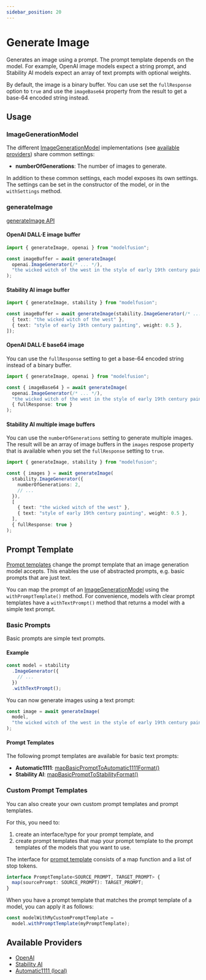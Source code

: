 ```yaml
---
sidebar_position: 20
---
```


# Generate Image

Generates an image using a prompt. The prompt template depends on the model.
For example, OpenAI image models expect a string prompt, and Stability AI models expect an array of text prompts with optional weights.

By default, the image is a binary buffer. You can use set the `fullResponse` option to `true` and use the `imageBase64` property from the result to get a base-64 encoded string instead.

## Usage

### ImageGenerationModel

The different [ImageGenerationModel](/api/interfaces/ImageGenerationModel) implementations (see [available providers](#available-providers)) share common settings:

- **numberOfGenerations**: The number of images to generate.

In addition to these common settings, each model exposes its own settings.
The settings can be set in the constructor of the model, or in the `withSettings` method.

### generateImage

[generateImage API](/api/modules#generateimage)

#### OpenAI DALL·E image buffer

```ts
import { generateImage, openai } from "modelfusion";

const imageBuffer = await generateImage(
  openai.ImageGenerator(/* ... */),
  "the wicked witch of the west in the style of early 19th century painting"
);
```

#### Stability AI image buffer

```ts
import { generateImage, stability } from "modelfusion";

const imageBuffer = await generateImage(stability.ImageGenerator(/* ... */), [
  { text: "the wicked witch of the west" },
  { text: "style of early 19th century painting", weight: 0.5 },
]);
```

#### OpenAI DALL·E base64 image

You can use the `fullResponse` setting to get a base-64 encoded string instead of a binary buffer.

```ts
import { generateImage, openai } from "modelfusion";

const { imageBase64 } = await generateImage(
  openai.ImageGenerator(/* ... */),
  "the wicked witch of the west in the style of early 19th century painting",
  { fullResponse: true }
);
```

#### Stability AI multiple image buffers

You can use the `numberOfGenerations` setting to generate multiple images. The result will be an array of image buffers in the `images` respose property that is available when you set the `fullResponse` setting to `true`.

```ts
import { generateImage, stability } from "modelfusion";

const { images } = await generateImage(
  stability.ImageGenerator({
    numberOfGenerations: 2,
    // ...
  }),
  [
    { text: "the wicked witch of the west" },
    { text: "style of early 19th century painting", weight: 0.5 },
  ],
  { fullResponse: true }
);
```

## Prompt Template

[Prompt templates](/api/interfaces/PromptTemplate) change the prompt template that an image generation model accepts.
This enables the use of abstracted prompts, e.g. basic prompts that are just text.

You can map the prompt of an [ImageGenerationModel](/api/interfaces/ImageGenerationModel) using the `withPromptTemplate()` method.
For convenience, models with clear prompt templates have a `withTextPrompt()` method that returns a model with a simple text prompt.

### Basic Prompts

Basic prompts are simple text prompts.

#### Example

```ts
const model = stability
  .ImageGenerator({
    // ...
  })
  .withTextPrompt();
```

You can now generate images using a text prompt:

```ts
const image = await generateImage(
  model,
  "the wicked witch of the west in the style of early 19th century painting"
);
```

#### Prompt Templates

The following prompt templates are available for basic text prompts:

- **Automatic1111**: [mapBasicPromptToAutomatic1111Format()](/api/modules#mapbasicprompttoautomatic1111format)
- **Stability AI**: [mapBasicPromptToStabilityFormat()](/api/modules#mapbasicprompttostabilityformat)

### Custom Prompt Templates

You can also create your own custom prompt templates and prompt templates.

For this, you need to:

1. create an interface/type for your prompt template, and
2. create prompt templates that map your prompt template to the prompt templates of the models that you want to use.

The interface for [prompt template](/api/interfaces/PromptTemplate) consists of a map function
and a list of stop tokens.

```ts
interface PromptTemplate<SOURCE_PROMPT, TARGET_PROMPT> {
  map(sourcePrompt: SOURCE_PROMPT): TARGET_PROMPT;
}
```

When you have a prompt template that matches the prompt template of a model, you can apply it as follows:

```ts
const modelWithMyCustomPromptTemplate =
  model.withPromptTemplate(myPromptTemplate);
```

## Available Providers

- [OpenAI](/integration/model-provider/openai)
- [Stability AI](/integration/model-provider/stability)
- [Automatic1111 (local)](/integration/model-provider/automatic1111)
